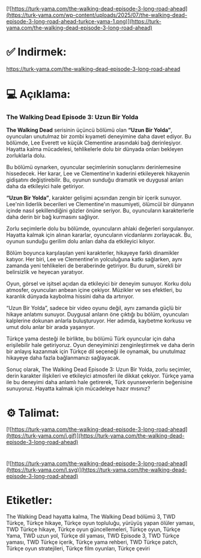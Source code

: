 [![https://turk-yama.com/the-walking-dead-episode-3-long-road-ahead](https://turk-yama.com/wp-content/uploads/2025/07/the-walking-dead-episode-3-long-road-ahead-turkce-yama-1.png)](https://turk-yama.com/the-walking-dead-episode-3-long-road-ahead)
# ✅ Indirmek:
https://turk-yama.com/the-walking-dead-episode-3-long-road-ahead
# 💻 Açıklama:
### The Walking Dead Episode 3: Uzun Bir Yolda

**The Walking Dead** serisinin üçüncü bölümü olan **“Uzun Bir Yolda”**, oyuncuları unutulmaz bir zombi kıyameti deneyimine daha davet ediyor. Bu bölümde, Lee Everett ve küçük Clementine arasındaki bağ derinleşiyor. Hayatta kalma mücadelesi, tehlikelerle dolu bir dünyada onları bekleyen zorluklarla dolu.

Bu bölümü oynarken, oyuncular seçimlerinin sonuçlarını derinlemesine hissedecek. Her karar, Lee ve Clementine’ın kaderini etkileyerek hikayenin gidişatını değiştirebilir. Bu, oyunun sunduğu dramatik ve duygusal anları daha da etkileyici hale getiriyor.

**“Uzun Bir Yolda”**, karakter gelişimi açısından zengin bir içerik sunuyor. Lee'nin liderlik becerileri ve Clementine'ın masumiyeti, ölümcül bir dünyanın içinde nasıl şekillendiğini gözler önüne seriyor. Bu, oyuncuların karakterlerle daha derin bir bağ kurmasını sağlıyor.

Zorlu seçimlerle dolu bu bölümde, oyuncuların ahlaki değerleri sorgulanıyor. Hayatta kalmak için alınan kararlar, oyuncuların vicdanlarını zorlayacak. Bu, oyunun sunduğu gerilim dolu anları daha da etkileyici kılıyor.

Bölüm boyunca karşılaşılan yeni karakterler, hikayeye farklı dinamikler katıyor. Her biri, Lee ve Clementine’ın yolculuğuna katkı sağlarken, aynı zamanda yeni tehlikeleri de beraberinde getiriyor. Bu durum, sürekli bir belirsizlik ve heyecan yaratıyor.

Oyun, görsel ve işitsel açıdan da etkileyici bir deneyim sunuyor. Korku dolu atmosfer, oyuncuları anbean içine çekiyor. Müzikler ve ses efektleri, bu karanlık dünyada kaybolma hissini daha da artırıyor.

“Uzun Bir Yolda”, sadece bir video oyunu değil, aynı zamanda güçlü bir hikaye anlatımı sunuyor. Duygusal anların öne çıktığı bu bölüm, oyuncuları kalplerine dokunan anlarla buluşturuyor. Her adımda, kaybetme korkusu ve umut dolu anlar bir arada yaşanıyor.

Türkçe yama desteği ile birlikte, bu bölümü Türk oyuncular için daha erişilebilir hale getiriyoruz. Oyun deneyiminizi zenginleştirmek ve daha derin bir anlayış kazanmak için Türkçe dil seçeneği ile oynamak, bu unutulmaz hikayeye daha fazla bağlanmanızı sağlayacak.

Sonuç olarak, The Walking Dead Episode 3: Uzun Bir Yolda, zorlu seçimler, derin karakter ilişkileri ve etkileyici atmosferi ile dikkat çekiyor. Türkçe yama ile bu deneyimi daha anlamlı hale getirerek, Türk oyunseverlerin beğenisine sunuyoruz. Hayatta kalmak için mücadeleye hazır mısınız?
# ⚙️ Talimat:
[![https://turk-yama.com/the-walking-dead-episode-3-long-road-ahead](https://turk-yama.com/i.gif)](https://turk-yama.com/the-walking-dead-episode-3-long-road-ahead)
#
[![https://turk-yama.com/the-walking-dead-episode-3-long-road-ahead](https://turk-yama.com/l.svg)](https://turk-yama.com/the-walking-dead-episode-3-long-road-ahead)
# Etiketler:
The Walking Dead hayatta kalma, The Walking Dead bölümü 3, TWD Türkçe, Türkçe hikaye, Türkçe oyun topluluğu, yürüyüş yapan ölüler yaması, TWD Türkçe hikaye, Türkçe oyun güncellemeleri, Türkçe oyun, Türkçe Yama, TWD uzun yol, Türkçe dil yaması, TWD Episode 3, TWD Türkçe yaması, TWD Türkçe içerik, Türkçe yama rehberi, TWD Türkçe patch, Türkçe oyun stratejileri, Türkçe film oyunları, Türkçe çeviri



